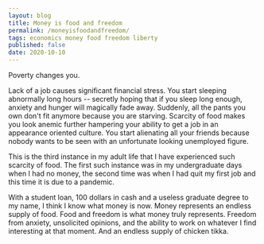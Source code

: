 ```yaml
---
layout: blog
title: Money is food and freedom
permalink: /moneyisfoodandfreedom/
tags: economics money food freedom liberty
published: false
date: 2020-10-10
---
```


Poverty changes you.

Lack of a job causes significant financial stress. You start sleeping abnormally long hours -- secretly hoping that if you sleep long enough, anxiety and hunger will magically fade away. Suddenly, all the pants you own don't fit anymore because you are starving. Scarcity of food makes you look anemic further hampering your ability to get a job in an appearance oriented culture. You start alienating all your friends because nobody wants to be seen with an unfortunate looking unemployed figure.

This is the third instance in my adult life that I have experienced such scarcity of food. The first such instance was in my undergraduate days when I had no money, the second time was when I had quit my first job and this time it is due to a pandemic.

With a student loan, 100 dollars in cash and a useless graduate degree to my name, I think I know what money is now. Money represents an endless supply of food. Food and freedom is what money truly represents. Freedom from anxiety, unsolicited opinions, and the ability to work on whatever I find interesting at that moment. And an endless supply of chicken tikka.
